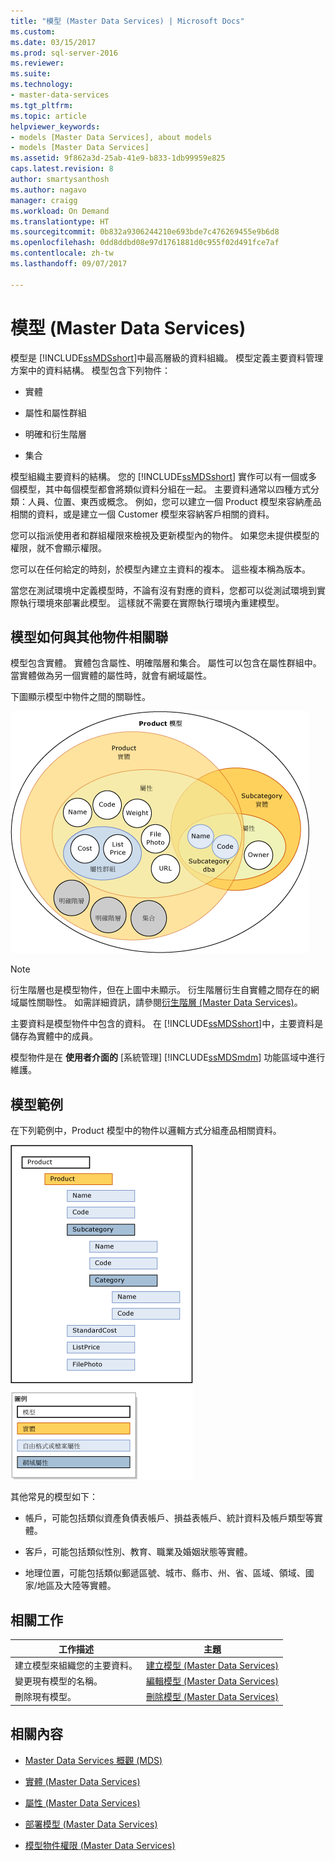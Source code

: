 ```yaml
---
title: "模型 (Master Data Services) | Microsoft Docs"
ms.custom: 
ms.date: 03/15/2017
ms.prod: sql-server-2016
ms.reviewer: 
ms.suite: 
ms.technology:
- master-data-services
ms.tgt_pltfrm: 
ms.topic: article
helpviewer_keywords:
- models [Master Data Services], about models
- models [Master Data Services]
ms.assetid: 9f862a3d-25ab-41e9-b833-1db99959e825
caps.latest.revision: 8
author: smartysanthosh
ms.author: nagavo
manager: craigg
ms.workload: On Demand
ms.translationtype: HT
ms.sourcegitcommit: 0b832a9306244210e693bde7c476269455e9b6d8
ms.openlocfilehash: 0dd8ddbd08e97d1761881d0c955f02d491fce7af
ms.contentlocale: zh-tw
ms.lasthandoff: 09/07/2017

---
```

# <a name="models-master-data-services"></a>模型 (Master Data Services)
  模型是 [!INCLUDE[ssMDSshort](../includes/ssmdsshort-md.md)]中最高層級的資料組織。 模型定義主要資料管理方案中的資料結構。 模型包含下列物件：  
  
-   實體  
  
-   屬性和屬性群組  
  
-   明確和衍生階層  
  
-   集合  
  
 模型組織主要資料的結構。 您的 [!INCLUDE[ssMDSshort](../includes/ssmdsshort-md.md)] 實作可以有一個或多個模型，其中每個模型都會將類似資料分組在一起。 主要資料通常以四種方式分類：人員、位置、東西或概念。 例如，您可以建立一個 Product 模型來容納產品相關的資料，或是建立一個 Customer 模型來容納客戶相關的資料。  
  
 您可以指派使用者和群組權限來檢視及更新模型內的物件。 如果您未提供模型的權限，就不會顯示權限。  
  
 您可以在任何給定的時刻，於模型內建立主資料的複本。 這些複本稱為版本。  
  
 當您在測試環境中定義模型時，不論有沒有對應的資料，您都可以從測試環境到實際執行環境來部署此模型。 這樣就不需要在實際執行環境內重建模型。  
  
## <a name="how-models-relate-to-other-objects"></a>模型如何與其他物件相關聯  
 模型包含實體。 實體包含屬性、明確階層和集合。 屬性可以包含在屬性群組中。 當實體做為另一個實體的屬性時，就會有網域屬性。  
  
 下圖顯示模型中物件之間的關聯性。  
  
 ![Master Data Services 模型中的物件](../master-data-services/media/mds-conc-model-circles.gif "Master Data Services 模型中的物件")  
  
> [!NOTE]  
>  衍生階層也是模型物件，但在上圖中未顯示。 衍生階層衍生自實體之間存在的網域屬性關聯性。 如需詳細資訊，請參閱[衍生階層 &#40;Master Data Services&#41;](../master-data-services/derived-hierarchies-master-data-services.md)。  
  
 主要資料是模型物件中包含的資料。 在 [!INCLUDE[ssMDSshort](../includes/ssmdsshort-md.md)]中，主要資料是儲存為實體中的成員。  
  
 模型物件是在 **使用者介面的** [系統管理] [!INCLUDE[ssMDSmdm](../includes/ssmdsmdm-md.md)] 功能區域中進行維護。  
  
## <a name="model-example"></a>模型範例  
 在下列範例中，Product 模型中的物件以邏輯方式分組產品相關資料。  
  
 ![產品模型主要資料範例](../master-data-services/media/mds-conc-model.gif "產品模型主要資料範例")  
  
 其他常見的模型如下：  
  
-   帳戶，可能包括類似資產負債表帳戶、損益表帳戶、統計資料及帳戶類型等實體。  
  
-   客戶，可能包括類似性別、教育、職業及婚姻狀態等實體。  
  
-   地理位置，可能包括類似郵遞區號、城市、縣市、州、省、區域、領域、國家/地區及大陸等實體。  
  
## <a name="related-tasks"></a>相關工作  
  
|工作描述|主題|  
|----------------------|-----------|  
|建立模型來組織您的主要資料。|[建立模型 &#40;Master Data Services&#41;](../master-data-services/create-a-model-master-data-services.md)|  
|變更現有模型的名稱。|[編輯模型 &#40;Master Data Services&#41;](../master-data-services/edit-model-master-data-services.md)|  
|刪除現有模型。|[刪除模型 &#40;Master Data Services&#41;](../master-data-services/delete-a-model-master-data-services.md)|  
  
## <a name="related-content"></a>相關內容  
  
-   [Master Data Services 概觀 &#40;MDS&#41;](../master-data-services/master-data-services-overview-mds.md)  
  
-   [實體 &#40;Master Data Services&#41;](../master-data-services/entities-master-data-services.md)  
  
-   [屬性 &#40;Master Data Services&#41;](../master-data-services/attributes-master-data-services.md)  
  
-   [部署模型 &#40;Master Data Services&#41;](../master-data-services/deploying-models-master-data-services.md)  
  
-   [模型物件權限 &#40;Master Data Services&#41;](../master-data-services/model-object-permissions-master-data-services.md)  
  
  

